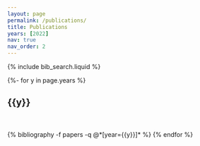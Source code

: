 ```yaml
---
layout: page
permalink: /publications/
title: Publications
years: [2022]
nav: true
nav_order: 2
---
```


<!-- _pages/publications.md -->

<!-- Bibsearch Feature -->

{% include bib_search.liquid %}

<div class="publications">

{%- for y in page.years %}
  <h2 class="year">{{y}}</h2>
  <br><br>
  {% bibliography -f papers -q @*[year={{y}}]* %}
{% endfor %}

</div>
